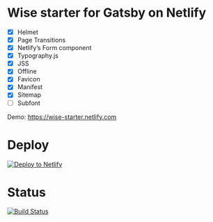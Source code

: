 # Wise starter for Gatsby on Netlify

- [x] Helmet
- [x] Page Transitions
- [x] Netlify’s Form component
- [x] Typography.js
- [x] JSS
- [X] Offline
- [x] Favicon
- [x] Manifest
- [X] Sitemap
- [ ] Subfont

Demo: https://wise-starter.netlify.com

# Deploy

[![Deploy to Netlify](https://www.netlify.com/img/deploy/button.svg)](https://app.netlify.com/start/deploy?repository=https://github.com/TomPichaud/wise-starter)

# Status

[![Build Status](https://travis-ci.org/TomPichaud/wise-starter.svg?branch=master)](https://travis-ci.org/TomPichaud/wise-starter)
